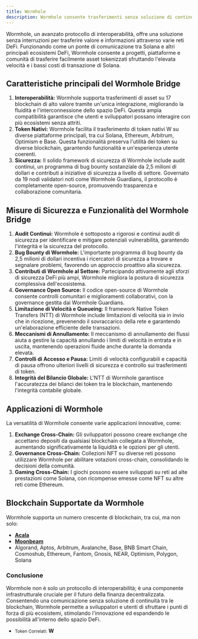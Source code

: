 ```yaml
---
title: Wormhole
description: Wormhole consente trasferimenti senza soluzione di continuità tra le reti DeFi, migliorando l'interoperabilità e la sicurezza per gli asset tokenizzati su più blockchain.
---
```


Wormhole, un avanzato protocollo di interoperabilità, offre una soluzione senza interruzioni per trasferire valore e informazioni attraverso varie reti DeFi. Funzionando come un ponte di comunicazione tra Solana e altri principali ecosistemi DeFi, Wormhole consente a progetti, piattaforme e comunità di trasferire facilmente asset tokenizzati sfruttando l'elevata velocità e i bassi costi di transazione di Solana.

## Caratteristiche principali del Wormhole Bridge
1. **Interoperabilità:** Wormhole supporta trasferimenti di asset su 17 blockchain di alto valore tramite un'unica integrazione, migliorando la fluidità e l'interconnessione dello spazio DeFi. Questa ampia compatibilità garantisce che utenti e sviluppatori possano interagire con più ecosistemi senza attriti.
2. **Token Nativi:** Wormhole facilita il trasferimento di token nativi W su diverse piattaforme principali, tra cui Solana, Ethereum, Arbitrum, Optimism e Base. Questa funzionalità preserva l'utilità dei token su diverse blockchain, garantendo funzionalità e un'esperienza utente coerenti.
3. **Sicurezza:** Il solido framework di sicurezza di Wormhole include audit continui, un programma di bug bounty sostanziale da 2,5 milioni di dollari e contributi a iniziative di sicurezza a livello di settore. Governato da 19 nodi validatori noti come Wormhole Guardians, il protocollo è completamente open-source, promuovendo trasparenza e collaborazione comunitaria.

## Misure di Sicurezza e Funzionalità del Wormhole Bridge
1. **Audit Continui:** Wormhole è sottoposto a rigorosi e continui audit di sicurezza per identificare e mitigare potenziali vulnerabilità, garantendo l'integrità e la sicurezza del protocollo.
2. **Bug Bounty di Wormhole:** L'importante programma di bug bounty da 2,5 milioni di dollari incentiva i ricercatori di sicurezza a trovare e segnalare problemi, favorendo un approccio proattivo alla sicurezza.
3. **Contributi di Wormhole al Settore:** Partecipando attivamente agli sforzi di sicurezza DeFi più ampi, Wormhole migliora la postura di sicurezza complessiva dell'ecosistema.
4. **Governance Open Source:** Il codice open-source di Wormhole consente controlli comunitari e miglioramenti collaborativi, con la governance gestita dai Wormhole Guardians.
5. **Limitazione di Velocità e Queueing:** Il framework Native Token Transfers (NTT) di Wormhole include limitazioni di velocità sia in invio che in ricezione, prevenendo il sovraccarico della rete e garantendo un'elaborazione efficiente delle transazioni.
6. **Meccanismi di Annullamento:** Il meccanismo di annullamento dei flussi aiuta a gestire la capacità annullando i limiti di velocità in entrata e in uscita, mantenendo operazioni fluide anche durante la domanda elevata.
7. **Controlli di Accesso e Pausa:** Limiti di velocità configurabili e capacità di pausa offrono ulteriori livelli di sicurezza e controllo sui trasferimenti di token.
8. **Integrità del Bilancio Globale:** L'NTT di Wormhole garantisce l'accuratezza dei bilanci dei token tra le blockchain, mantenendo l'integrità contabile globale.

## Applicazioni di Wormhole
La versatilità di Wormhole consente varie applicazioni innovative, come:
1. **Exchange Cross-Chain:** Gli sviluppatori possono creare exchange che accettano depositi da qualsiasi blockchain collegata a Wormhole, aumentando significativamente la liquidità e le opzioni per gli utenti.
2. **Governance Cross-Chain:** Collezioni NFT su diverse reti possono utilizzare Wormhole per abilitare votazioni cross-chain, consolidando le decisioni della comunità.
3. **Gaming Cross-Chain:** I giochi possono essere sviluppati su reti ad alte prestazioni come Solana, con ricompense emesse come NFT su altre reti come Ethereum.

## Blockchain Supportate da Wormhole
Wormhole supporta un numero crescente di blockchain, tra cui, ma non solo:
- [**Acala**](https://dablock.com/dapps/acala-network/)
- [**Moonbeam**](https://dablock.com/dapps/moonbeam-network/)
- Algorand, Aptos, Arbitrum, Avalanche, Base, BNB Smart Chain, Cosmoshub, Ethereum, Fantom, Gnosis, NEAR, Optimism, Polygon, Solana

### Conclusione
Wormhole non è solo un protocollo di interoperabilità; è una componente infrastrutturale cruciale per il futuro della finanza decentralizzata. Consentendo una comunicazione senza soluzione di continuità tra le blockchain, Wormhole permette a sviluppatori e utenti di sfruttare i punti di forza di più ecosistemi, stimolando l'innovazione ed espandendo le possibilità all'interno dello spazio DeFi.

- <small>Token Correlati:</small> **W**
